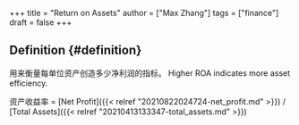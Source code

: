 +++
title = "Return on Assets"
author = ["Max Zhang"]
tags = ["finance"]
draft = false
+++

## Definition {#definition}

用来衡量每单位资产创造多少净利润的指标。
Higher ROA indicates more asset efficiency.

资产收益率 = [Net Profit]({{< relref "20210822024724-net_profit.md" >}}) / [Total Assets]({{< relref "20210413133347-total_assets.md" >}})

